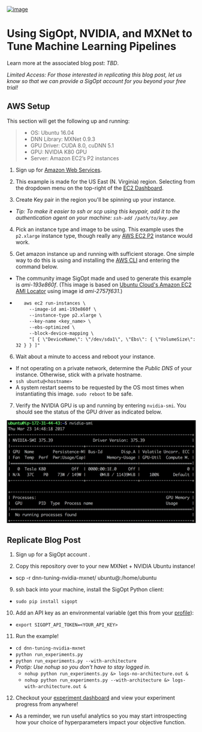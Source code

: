 [![image](https://sigopt.com/static/img/SigOpt_logo_horiz.png?raw=true)](https://sigopt.com)

# Using SigOpt, NVIDIA, and MXNet to Tune Machine Learning Pipelines

Learn more at the associated blog post: _TBD_.

_Limited Access: For those interested in replicating this blog post, let us know so that we can provide a SigOpt account for you beyond your free trial!_


## AWS Setup

This section will get the following up and running:

  > - OS: Ubuntu 16.04
  > - DNN Library: MXNet 0.9.3
  > - GPU Driver: CUDA 8.0, cuDNN 5.1
  > - GPU: NVIDIA K80 GPU
  > - Server: Amazon EC2’s P2 instances

1. Sign up for [Amazon Web Services](https://aws.amazon.com/).

2. This example is made for the US East (N. Virginia) region. Selecting from the dropdown menu on the top-right of the [EC2 Dashboard](https://console.aws.amazon.com/ec2/v2/home?region=us-east-1).

3. Create Key pair in the region you'll be spinning up your instance.
  - _Tip: To make it easier to ssh or scp using this keypair, add it to the authentication agent on your machine: `ssh-add /path/to/key.pem`_

4. Pick an instance type and image to be using. This example uses the `p2.xlarge` instance type, though really any [AWS EC2 P2](https://aws.amazon.com/ec2/instance-types/p2/) instance would work.

5. Get amazon instance up and running with sufficient storage. One simple way to do this is using and installing the [AWS CLI](https://aws.amazon.com/cli/) and entering the command below.

  - The community image SigOpt made and used to generate this example is _ami-193e860f_. (This image is based on [Ubuntu Cloud's Amazon EC2 AMI Locator](https://cloud-images.ubuntu.com/locator/ec2/) using image id _ami-2757f631_.)

  - ```
       aws ec2 run-instances \
	     --image-id ami-193e860f \
	     --instance-type p2.xlarge \
	     --key-name <key_name> \
	     --ebs-optimized \
	     --block-device-mapping \
	     "[ { \"DeviceName\": \"/dev/sda1\", \"Ebs\": { \"VolumeSize\": 32 } } ]"

6. Wait about a minute to access and reboot your instance.

  - If not operating on a private network, determine the _Public DNS_ of your instance. Otherwise, stick with a private hostname.
  - `ssh ubuntu@<hostname>`
  - A system restart seems to be requested by the OS most times when instantiating this image. `sudo reboot` to be safe.

7. Verify the NVIDIA GPU is up and running by entering `nvidia-smi`. You should see the status of the GPU driver as indicated below.

![nvidia-smi](nvidia-smi.png "proper output")

## Replicate Blog Post

1. Sign up for a SigOpt account .

8. Copy this repository over to your new MXNet + NVIDIA Ubuntu instance!
  - scp -r dnn-tuning-nvidia-mxnet/ ubuntu@<hostname>:/home/ubuntu

9. ssh back into your machine, install the SigOpt Python client:
  - `sudo pip install sigopt`

10. Add an API key as an environmental variable (get this from your [profile](http://www.sigopt.com/user/profile)):
  - `export SIGOPT_API_TOKEN=<YOUR_API_KEY>`

11. Run the example!
  - `cd dnn-tuning-nvidia-mxnet`
  - `python run_experiments.py`
  - `python run_experiments.py --with-architecture`
  - _Protip: Use nohup so you don't have to stay logged in._
    - `nohup python run_experiments.py &> logs-no-architecture.out &`
    - `nohup python run_experiments.py --with-architecture &> logs-with-architecture.out &`

12. Checkout your [experiment dashboard](http://www.sigopt.com/experiments) and view your experiment progress from anywhere!
  - As a reminder, we run useful analytics so you may start introspecting how your choice of hyperparameters impact your objective function.
